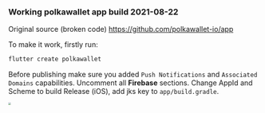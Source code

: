### Working polkawallet app build 2021-08-22

Original source (broken code) https://github.com/polkawallet-io/app

To make it work, firstly run:

```sh
flutter create polkawallet
```

Before publishing make sure you added `Push Notifications` and `Associated Domains` capabilities. Uncomment all **Firebase** sections. Change AppId and Scheme to build Release (iOS), add jks key to `app/build.gradle`.

<img src="demo.mp4" style="zoom:33%;" />